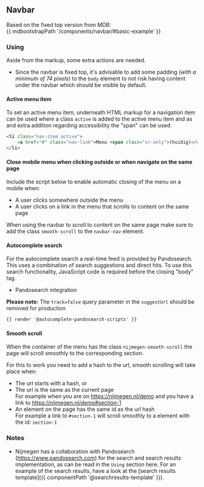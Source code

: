 ## Navbar

Based on the fixed top version from MDB:<br>
{{ mdbootstrapPath '/components/navbar/#basic-example' }}

### Using

Aside from the markup, some extra actions are needed.

* Since the navbar is fixed top, it's advisable to add some padding (_with a minimum of 74 pixels_) to the `body` element to not risk having content under the navbar which should be visible by default.

#### Active menu item
To set an active menu item, underneath HTML markup for a navigation item can be used where a class `active` is added to the active menu item and as and extra addition regarding accessibility the "span" can be used.

```html
<li class="nav-item active">
    <a href="#" class="nav-link">Menu <span class="sr-only">(huidig)</span></a>
</li>
```

#### Close mobile menu when clicking outside or when navigate on the same page

Include the script below to enable automatic closing of the menu on a mobile when:

- A user clicks somewhere outside the menu
- A user clicks on a link in the menu that scrolls to content on the same page

When using the navbar to scroll to content on the same page make sure to add the class `smooth-scroll` to the `navbar-nav` element.

#### Autocomplete search

For the autocomplete search a real-time feed is provided by Pandosearch. This uses a combination of search suggestions and direct hits. To use this search functionality, JavaScript code is required before the closing "body" tag.

* Pandosearch integration

**Please note:** The `track=false` query parameter in the `suggestUrl` should be removed for production

```html
{{ render '@autocomplete-pandosearch-scripts' }}
```
#### Smooth scroll

When the container of the menu has the class `nijmegen-smooth-scroll` the page will scroll smoothly to the corresponding section.

For this to work you need to add a hash to the url, smooth scrolling will take place when:
* The url starts with a hash, or
* The url is the same as the current page  
  For example when you are on https://nijmegen.nl/demo and you have a link to https://nijmegen.nl/demo#section-1
* An element on the page has the same id as the url hash  
  For example a link to `#section-1` will scroll smoothly to a element with the id: `section-1`

### Notes

* Nijmegen has a collaboration with Pandosearch (https://www.pandosearch.com) for the search and search results implementation, as can be read in the `Using` section here. For an example of the search results, have a look at the [search results template]({{ componentPath '@searchresults-template' }}).
